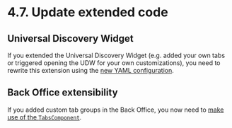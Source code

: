 # 4.7. Update extended code

## Universal Discovery Widget

If you extended the Universal Discovery Widget
(e.g. added your own tabs or triggered opening the UDW for your own customizations),
you need to rewrite this extension using the [new YAML configuration](../../../extending/extending_udw.md).

## Back Office extensibility

If you added custom tab groups in the Back Office,
you now need to [make use of the `TabsComponent`](../../../extending/tabs/back_office_tabs.md#tab-groups).
